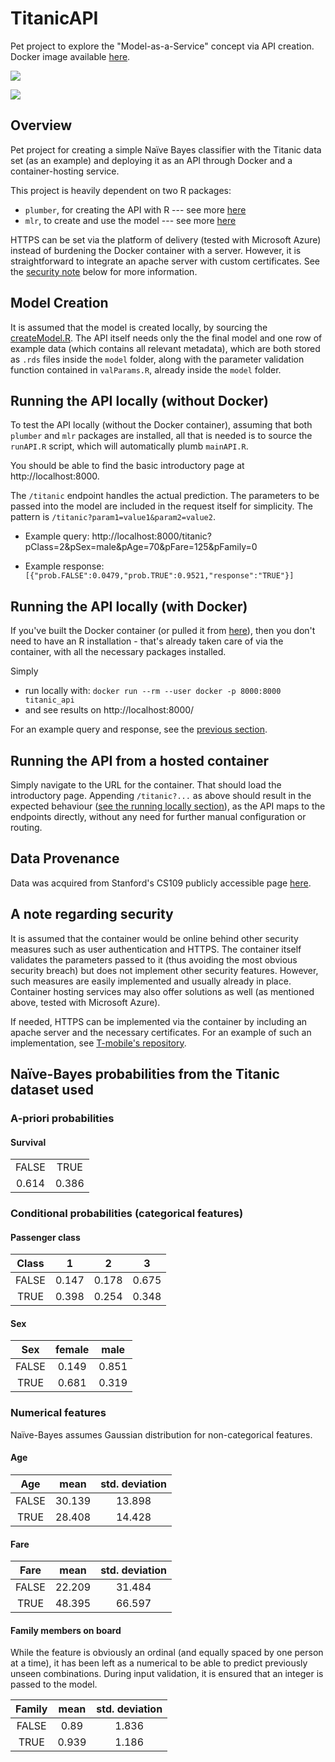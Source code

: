# TitanicAPI

Pet project to explore the "Model-as-a-Service" concept via API creation.
Docker image available [here](https://hub.docker.com/r/gkampolis/titanic_api).

![](https://images.microbadger.com/badges/image/gkampolis/titanic_api.svg)

![](https://images.microbadger.com/badges/version/gkampolis/titanic_api.svg)

## Overview

Pet project for creating a simple Naïve Bayes classifier with the Titanic data set (as an example) and deploying it as an API through Docker and a container-hosting service.

This project is heavily dependent on two R packages:

* `plumber`, for creating the API with R --- see more [here](https://www.rplumber.io/)
* `mlr`, to create and use the model --- see more [here](https://mlr.mlr-org.com/)

HTTPS can be set via the platform of delivery (tested with Microsoft Azure) instead of burdening the Docker container with a server. However, it is straightforward to integrate an apache server with custom certificates. See the [security note](#A-note-regarding-security) below for more information.

## Model Creation

It is assumed that the model is created locally, by sourcing the [createModel.R](/createModel.R). The API itself needs only the the final model and one row of example data (which contains all relevant metadata), which are both stored as `.rds` files inside the `model` folder, along with the parameter validation function contained in `valParams.R`, already inside the `model` folder.

## Running the API locally (without Docker)

To test the API locally (without the Docker container), assuming that both `plumber` and  `mlr` packages are installed, all that is needed is to source the `runAPI.R` script, which will automatically plumb `mainAPI.R`.

You should be able to find the basic introductory page at http://localhost:8000.

The `/titanic` endpoint handles the actual prediction. The parameters to be passed into the model are included in the request itself for simplicity. The pattern is `/titanic?param1=value1&param2=value2`.

* Example query: http://localhost:8000/titanic?pClass=2&pSex=male&pAge=70&pFare=125&pFamily=0

* Example response: `[{"prob.FALSE":0.0479,"prob.TRUE":0.9521,"response":"TRUE"}]`

## Running the API locally (with Docker)

If you've built the Docker container (or pulled it from [here](https://hub.docker.com/r/gkampolis/titanic_api)), then you don't need to have an R installation - that's already taken care of via the container, with all the necessary packages installed.

Simply

* run locally with: `docker run --rm --user docker -p 8000:8000 titanic_api`
* and see results on http://localhost:8000/

For an example query and response, see the [previous section](#running-the-api-locally).

## Running the API from a hosted container

Simply navigate to the URL for the container. That should load the introductory page. Appending `/titanic?...` as above should result in the expected behaviour ([see the running locally section](#running-the-api-locally)), as the API maps to the endpoints directly, without any need for further manual configuration or routing.

## Data Provenance

Data was acquired from Stanford's CS109 publicly accessible page [here](http://web.stanford.edu/class/archive/cs/cs109/cs109.1166/problem12.html).

## A note regarding security

It is assumed that the container would be online behind other security measures such as user authentication and HTTPS. The container itself validates the parameters passed to it (thus avoiding the most obvious security breach) but does not implement other security features. However, such measures are easily implemented and usually already in place. Container hosting services may also offer solutions as well (as mentioned above, tested with Microsoft Azure).

If needed, HTTPS can be implemented via the container by including an apache server and the necessary certificates. For an example of such an implementation, see [T-mobile's repository](https://github.com/tmobile/r-tensorflow-api).

## Naïve-Bayes probabilities from the Titanic dataset used

### A-priori probabilities

#### Survival

|       |       |
| :---: | :---: |
| FALSE | TRUE  |
| 0.614 | 0.386 |

### Conditional probabilities (categorical features)

#### Passenger class

| Class |   1   |   2   |   3   |
| :---: | :---: | :---: | :---: |
| FALSE | 0.147 | 0.178 | 0.675 |
| TRUE  | 0.398 | 0.254 | 0.348 |

#### Sex

|  Sex  | female | male  |
| :---: | :----: | :---: |
| FALSE | 0.149  | 0.851 |
| TRUE  | 0.681  | 0.319 |

### Numerical features

Naïve-Bayes assumes Gaussian distribution for non-categorical features.

#### Age

|  Age  |  mean  | std. deviation |
| :---: | :----: | :------------: |
| FALSE | 30.139 |     13.898     |
| TRUE  | 28.408 |     14.428     |

#### Fare

| Fare  |  mean  | std. deviation |
| :---: | :----: | :------------: |
| FALSE | 22.209 |     31.484     |
| TRUE  | 48.395 |     66.597     |

#### Family members on board

While the feature is obviously an ordinal (and equally spaced by one person at a time), it has been left as a numerical to be able to predict previously unseen combinations. During input validation, it is ensured that an integer is passed to the model.

| Family |  mean | std. deviation |
|:------:|:-----:|:--------------:|
|  FALSE |  0.89 |      1.836     |
|  TRUE  | 0.939 |      1.186     |
